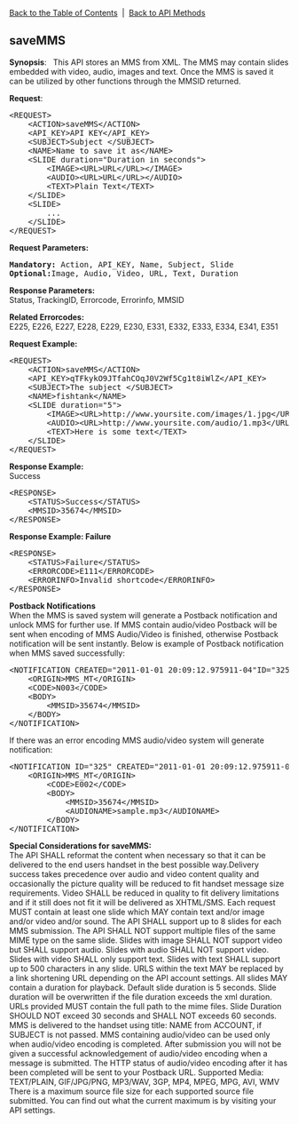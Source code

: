 <a href="/1.3/README.md">Back to the Table of Contents</a>&nbsp;&nbsp;|&nbsp;&nbsp;<a href="API_METHODS.md">Back to API Methods</a>
<h2>saveMMS</h2>
<b>Synopsis</b>:
&nbsp;
This API stores an MMS from XML. The MMS may contain slides embedded with video, audio, images and text. 
Once the MMS is saved it can be utilized by other functions through the MMSID returned.

<b>Request</b>:
<pre>&lt;REQUEST&gt;
    &lt;ACTION&gt;saveMMS&lt;/ACTION&gt;
    &lt;API_KEY&gt;API KEY&lt;/API_KEY&gt;
    &lt;SUBJECT&gt;Subject &lt;/SUBJECT&gt;
    &lt;NAME&gt;Name to save it as&lt;/NAME&gt;
    &lt;SLIDE duration="Duration in seconds"&gt;
    	&lt;IMAGE&gt;&lt;URL&gt;URL&lt;/URL&gt;&lt;/IMAGE&gt;
    	&lt;AUDIO&gt;&lt;URL&gt;URL&lt;/URL&gt;&lt;/AUDIO&gt;
    	&lt;TEXT&gt;Plain Text&lt;/TEXT&gt;
    &lt;/SLIDE&gt;
    &lt;SLIDE&gt;
    	...
    &lt;/SLIDE&gt;
&lt;/REQUEST&gt;
</pre>

<div><strong>Request Parameters:</strong></div>
<pre><strong>Mandatory:</strong> Action, API_KEY, Name, Subject, Slide
<strong>Optional:</strong>Image, Audio, Video, URL, Text, Duration</pre>

<strong>Response Parameters:</strong><br/>
Status, TrackingID, Errorcode, Errorinfo, MMSID

<strong>Related Errorcodes:</strong><br/> 
E225, E226, E227, E228, E229, E230, E331, E332, E333, E334, E341, E351

<div><strong>Request Example:</strong></div>
<pre>&lt;REQUEST&gt;
	&lt;ACTION&gt;saveMMS&lt;/ACTION&gt;
	&lt;API_KEY&gt;qTFkykO9JTfahCOqJ0V2Wf5Cg1t8iWlZ&lt;/API_KEY&gt;
	&lt;SUBJECT&gt;The subject &lt;/SUBJECT&gt;
	&lt;NAME&gt;fishtank&lt;/NAME&gt;
	&lt;SLIDE duration="5"&gt;
		&lt;IMAGE&gt;&lt;URL&gt;http://www.yoursite.com/images/1.jpg&lt;/URL&gt;&lt;/IMAGE&gt;
		&lt;AUDIO&gt;&lt;URL&gt;http://www.yoursite.com/audio/1.mp3&lt;/URL&gt;&lt;/AUDIO&gt;
		&lt;TEXT&gt;Here is some text&lt;/TEXT&gt;
	&lt;/SLIDE&gt;
&lt;/REQUEST&gt;
</pre>

<div><strong>Response Example:</strong></div> 
Success
<pre>&lt;RESPONSE&gt;
	&lt;STATUS&gt;Success&lt;/STATUS&gt;
	&lt;MMSID&gt;35674&lt;/MMSID&gt;
&lt;/RESPONSE&gt;		
</pre>

<div><strong>Response Example:</b> Failure</strong></div>
<pre>&lt;RESPONSE&gt;
	&lt;STATUS&gt;Failure&lt;/STATUS&gt;
	&lt;ERRORCODE&gt;E111&lt;/ERRORCODE&gt;
	&lt;ERRORINFO&gt;Invalid shortcode&lt;/ERRORINFO&gt;
&lt;/RESPONSE&gt;
</pre>

<div><strong>Postback Notifications</strong></div>
	When the MMS is saved system will generate a Postback notification and unlock MMS for further use. 
	If MMS contain audio/video Postback will be sent when encoding of MMS Audio/Video is finished, otherwise 
	Postback notification will be sent instantly. Below is example of Postback notification when MMS saved 
	successfully:
<pre>&lt;NOTIFICATION CREATED="2011-01-01 20:09:12.975911-04"ID="325"&gt;
	&lt;ORIGIN&gt;MMS_MT&lt;/ORIGIN&gt;
	&lt;CODE&gt;N003&lt;/CODE&gt;
	&lt;BODY&gt;
	    &lt;MMSID&gt;35674&lt;/MMSID&gt;
	&lt;/BODY&gt;
&lt;/NOTIFICATION&gt;	
</pre>

If there was an error encoding MMS audio/video system will generate notification:
<pre>&lt;NOTIFICATION ID="325" CREATED="2011-01-01 20:09:12.975911-04"&gt;
	&lt;ORIGIN&gt;MMS_MT&lt;/ORIGIN&gt;
    	&lt;CODE&gt;E002&lt;/CODE&gt;
    	&lt;BODY&gt;
    		&lt;MMSID&gt;35674&lt;/MMSID&gt;
        	&lt;AUDIONAME&gt;sample.mp3&lt;/AUDIONAME&gt;
    	&lt;/BODY&gt;
&lt;/NOTIFICATION&gt;
</pre>

<strong>Special Considerations for saveMMS:</strong><br/>
The API SHALL reformat the content when necessary so that it can be delivered to the end users handset in the best 
possible way.Delivery success takes precedence over audio and video content quality and occasionally the picture quality
will be reduced to fit handset message size requirements. Video SHALL be reduced in quality to fit delivery limitations 
and if it still does not fit it will be delivered as XHTML/SMS. Each request MUST contain at least one slide which MAY 
contain text and/or image and/or video and/or sound. The API SHALL support up to 8 slides for each MMS submission.
The API SHALL NOT support multiple files of the same MIME type on the same slide. Slides with image SHALL NOT support 
video but SHALL support audio. Slides with audio SHALL NOT support video. Slides with video SHALL only support text. 
Slides with text SHALL support up to 500 characters in any slide.
URLS within the text MAY be replaced by a link shortening URL depending on the API account settings.
All slides MAY contain a duration for playback. Default slide duration is 5 seconds. Slide duration will be overwritten 
if the file duration exceeds the xml duration.
URLs provided MUST contain the full path to the mime files.
Slide Duration SHOULD NOT exceed 30 seconds and SHALL NOT exceeds 60 seconds.
MMS is delivered to the handset using title: NAME from ACCOUNT, if SUBJECT is not passed.
MMS containing audio/video can be used only when audio/video encoding is completed. After submission you will not be given a successful acknowledgement of audio/video encoding when a message is submitted. The HTTP status of audio/video encoding after it has been completed will be sent to your Postback URL.
Supported Media: TEXT/PLAIN, GIF/JPG/PNG, MP3/WAV, 3GP, MP4, MPEG, MPG, AVI, WMV
There is a maximum source file size for each supported source file submitted. You can find out what the current maximum is by visiting your API settings.
